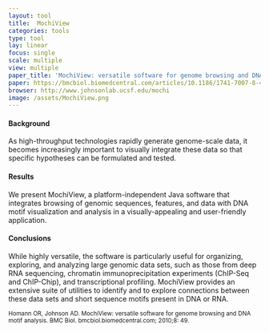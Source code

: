 ```yaml
---
layout: tool
title:  MochiView
categories: tools
type: tool
lay: linear
focus: single
scale: multiple
view: multiple
paper_title: 'MochiView: versatile software for genome browsing and DNA motif analysis'
paper: https://bmcbiol.biomedcentral.com/articles/10.1186/1741-7007-8-49
browser: http://www.johnsonlab.ucsf.edu/mochi
image: /assets/MochiView.png
---
```

<h4>Background</h4>
As high-throughput technologies rapidly generate genome-scale data, it becomes increasingly important to visually integrate these data so that specific hypotheses can be formulated and tested.

<h4>Results</h4>
We present MochiView, a platform-independent Java software that integrates browsing of genomic sequences, features, and data with DNA motif visualization and analysis in a visually-appealing and user-friendly application.

<h4>Conclusions</h4>
While highly versatile, the software is particularly useful for organizing, exploring, and analyzing large genomic data sets, such as those from deep RNA sequencing, chromatin immunoprecipitation experiments (ChIP-Seq and ChIP-Chip), and transcriptional profiling. MochiView provides an extensive suite of utilities to identify and to explore connections between these data sets and short sequence motifs present in DNA or RNA.


<small>Homann OR, Johnson AD. MochiView: versatile software for genome browsing and DNA motif analysis. BMC Biol. bmcbiol.biomedcentral.com; 2010;8: 49.</small>
